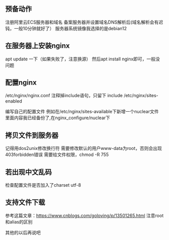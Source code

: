 ## 预备动作
注册阿里云ECS服务器和域名
备案服务器并设置域名DNS解析后(域名解析会有迟钝，一般10分钟就好了）
服务器系统镜像我选择的是debian12


## 在服务器上安装nginx
apt update 一下（如果失败了，注意换源）
然后apt install nginx即可，一般没问题



## 配置nginx

/etc/nginx/nginx.conf
注释掉include语句，只留下 include /etc/nginx/sites-enabled

编写自己的配置文件
例如在/etc/nginx/sites-available下新增一个nuclear文件
里面内容我已经备份了,在nginx_configure/nuclear下

## 拷贝文件到服务器
记得用dos2unix修改换行符
需要修改默认的用户www-data为root，否则会出现403forbidden错误
需要给文件权限，chmod -R 755 


## 若出现中文乱码
检查配置文件是否加入了charset utf-8

## 支持文件下载
参考这篇文章：https://www.cnblogs.com/goloving/p/13501265.html
注意root和alias的区别

其他的以后再说吧
